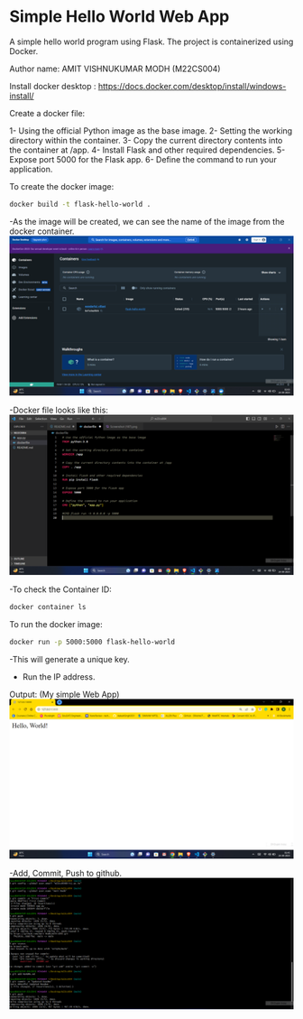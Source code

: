 
# Simple Hello World Web App

A simple hello world program using Flask.
The project is containerized using Docker.

Author name: AMIT VISHNUKUMAR MODH (M22CS004)

Install docker desktop : https://docs.docker.com/desktop/install/windows-install/

Create a docker file:

1- Using the official Python image as the base image.
2- Setting the working directory within the container.
3- Copy the current directory contents into the container at /app.
4- Install Flask and other required dependencies.
5- Expose port 5000 for the Flask app.
6- Define the command to run your application.


To create the docker image:

```bash
docker build -t flask-hello-world .
```

-As the image will be created, we can see the name of the image from the docker container.
![Alt text](<images/Screenshot (187).png>)

-Docker file looks like this:
![Alt text](<images/Screenshot (190).png>)


-To check the Container ID:
```bash
docker container ls
```  

To run the docker image:

```bash
docker run -p 5000:5000 flask-hello-world
```

-This will generate a unique key.
- Run the IP address.

Output: (My simple Web App)
![Alt text](<images/Screenshot (186).png>)

-Add, Commit, Push to github.
![Alt text](<images/Screenshot 2023-09-24 022013.png>)
